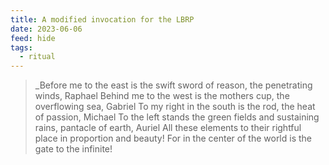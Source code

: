 ```yaml
---
title: A modified invocation for the LBRP
date: 2023-06-06
feed: hide
tags:
  - ritual
---
```


>_Before me to the east is the swift sword of reason, the penetrating winds, Raphael
  Behind me to the west is the mothers cup, the overflowing sea, Gabriel
  To my right in the south is the rod, the heat of passion, Michael
  To the left stands the green fields and sustaining rains, pantacle of earth, Auriel
  All these elements to their rightful place in proportion and beauty! For in the center of the world is the gate to the infinite!

